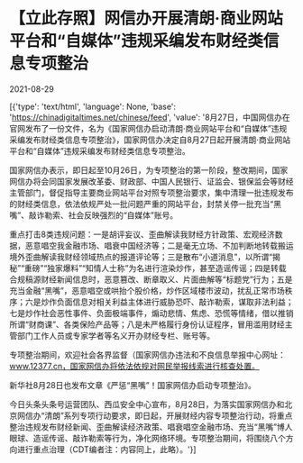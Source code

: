 # 【立此存照】网信办开展清朗·商业网站平台和“自媒体”违规采编发布财经类信息专项整治

2021-08-29

[{'type': 'text/html', 'language': None, 'base': 'https://chinadigitaltimes.net/chinese/feed', 'value': '8月27日，中国网信办在官网发布了一份文件，名为《国家网信办启动清朗·商业网站平台和“自媒体”违规采编发布财经类信息专项整治》，国家网信办决定自8月27日起开展清朗·商业网站平台和“自媒体”违规采编发布财经类信息专项整治。

国家网信办表示，即日起至10月26日，为专项整治的第一阶段，整改期间，国家网信办将会同国家发展改革委、财政部、中国人民银行、证监会、银保监会等财经主管部门，督促指导主要商业网站平台对照专项整治要求，集中清理一批违规发布的财经类信息，依法依规严处一批问题严重的网站平台，封禁关停一批充当“黑嘴”、敲诈勒索、社会反映强烈的“自媒体”账号。

重点打击8类违规问题：一是胡评妄议、歪曲解读我财经方针政策、宏观经济数据，恶意唱空我金融市场、唱衰中国经济等；二是毫无立场、不加判断地转载搬运境外歪曲解读我财经领域热点的报道评论等；三是散布“小道消息”，以所谓“揭秘”“重磅”“独家爆料”“知情人士称”为名进行渲染炒作，甚至造谣传谣；四是转载合规稿源财经新闻信息时，恶意篡改、断章取义、片面曲解等“标题党”行为；五是充当金融“黑嘴”，恶意唱空或哄抬个股价格，炒作区域楼市波动，扰乱正常市场秩序；六是炒作负面信息对相关利益主体进行威胁恐吓、敲诈勒索，谋取非法利益；七是炒作社会恶性事件、负面极端事件，煽动悲情、焦虑、恐慌等情绪，借以推销所谓“财商课”、各类保险产品等；八是未严格履行身份认证程序，冒用滥用财经主管部门工作人员或专家学者等名义开办财经专栏、账号等。

专项整治期间，欢迎社会各界监督（国家网信办违法和不良信息举报中心网址：www.12377.cn，国家网信办将依法依规对网民举报线索进行核查处置。

新华社8月28日也发布文章《严惩“黑嘴”！国家网信办启动专项整治》。

今日头条头条号运营团队、西瓜安全中心宣布，8月28日，为落实国家网信办和北京网信办“清朗”系列专项行动要求，即日起，开展财经内容专项整治行动，将重点整治违规发布财经新闻、歪曲解读经济政策、唱衰唱空金融市场、充当“黑嘴”博人眼球、造谣传谣、敲诈勒索等行为，净化网络环境。专项整治期间，将围绕八个方向进行重点治理（CDT编者注：内容同上，此略）。'}]